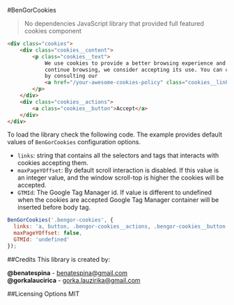 #BenGorCookies
> No dependencies JavaScript library that provided full featured cookies component

```html
<div class="cookies">
    <div class="cookies__content">
        <p class="cookies__text">
            We use cookies to provide a better browsing experience and a more personalized service. If you
            continue browsing, we consider accepting its use. You can change the settings or get more information
            by consulting our
            <a href="/your-awesome-cookies-policy" class="cookies__link" target="_blank">Cookies policy</a>.
        </p>
    </div>
    <div class="cookies__actions">
        <a class="cookies__button">Accept</a>
    </div>
</div>
```

To load the library check the following code. The example provides default values of `BenGorCookies` configuration
options.
* `links`: string that contains all the selectors and tags that interacts with cookies accepting them.
* `maxPageYOffset`: By default scroll interaction is disabled. If this value is an integer value, and the window
scroll-top is higher the cookies will be accepted.
* `GTMId`: The Google Tag Manager id. If value is different to undefined when the cookies are accepted Google Tag
Manager container will be inserted before body tag.
```js
BenGorCookies('.bengor-cookies', {
  links: 'a, button, .bengor-cookies__actions, .bengor-cookies__button',
  maxPageYOffset: false,
  GTMId: 'undefined'
});
```



##Credits
This library is created by:
>
**@benatespina** - [benatespina@gmail.com](mailto:benatespina@gmail.com)<br>
**@gorkalaucirica** - [gorka.lauzirika@gmail.com](mailto:gorka.lauzirika@gmail.com)

##Licensing Options
MIT

